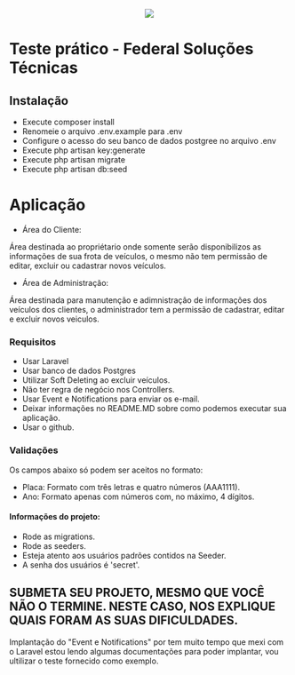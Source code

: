 <p align="center"><img src="http://site.federalst.com.br/fsmail.jpg"></p>


# Teste prático - Federal Soluções Técnicas

## Instalação 
* Execute composer install
* Renomeie o arquivo .env.example para .env
* Configure o acesso do seu banco de dados postgree no arquivo .env
* Execute php artisan key:generate
* Execute php artisan migrate
* Execute php artisan db:seed

# Aplicação
- Área do Cliente: 

Área destinada ao propriétario onde somente serão disponibilizos as informações de sua frota de veículos, o mesmo não tem permissão de editar, excluir ou cadastrar novos veículos.

- Área de Administração:

Área destinada para manutenção e adimnistração de informações dos veículos dos clientes, o administrador tem a permissão de cadastrar, editar e excluir novos veiculos. 

### Requisitos
- Usar Laravel
- Usar banco de dados Postgres
- Utilizar Soft Deleting ao excluir veículos.
- Não ter regra de negócio nos Controllers.
- Usar Event e Notifications para enviar os e-mail.
- Deixar informações no README.MD sobre como podemos executar sua aplicação.
- Usar o github.

### Validações
Os campos abaixo só podem ser aceitos no formato:
- Placa: Formato com três letras e quatro números (AAA1111).
- Ano: Formato apenas com números com, no máximo, 4 dígitos.



#### Informações do projeto:
- Rode as migrations.
- Rode as seeders.
- Esteja atento aos usuários padrões contidos na Seeder.
- A senha dos usuários é 'secret'.


## SUBMETA SEU PROJETO, MESMO QUE VOCÊ NÃO O TERMINE. NESTE CASO, NOS EXPLIQUE QUAIS FORAM AS SUAS DIFICULDADES. 

Implantação do "Event e Notifications" por tem muito tempo que mexi com o Laravel estou lendo algumas documentações para poder implantar, vou ultilizar o teste fornecido como exemplo.

